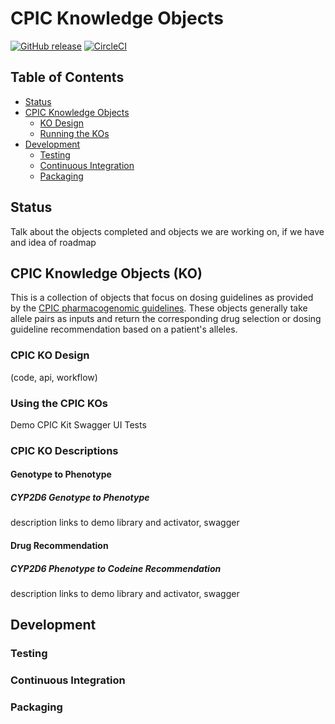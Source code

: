 # CPIC Knowledge Objects
[![GitHub release](https://img.shields.io/github/release/kgrid/cpic-objects.svg)](https://github.com/kgrid/cpic-objects/releases/)
[![CircleCI](https://circleci.com/gh/kgrid-objects/cpic-objects.svg?style=svg)](https://circleci.com/gh/kgrid-objects/cpic-objects)

 
## Table of Contents
* [Status](#status)
* [CPIC Knowledge Objects](#cpic-knowledge-objects)
  * [KO Design](#cpic-ko-design)
  * [Running the KOs](#running-cpic-ko)
* [Development](#development)
  * [Testing](#testing)
  * [Continuous Integration](#continuous_integration)
  * [Packaging](#Packaging)
 
## Status
Talk about the objects completed and objects we are working on, if we have and idea of roadmap

## CPIC Knowledge Objects (KO)
This is a collection of objects that focus on dosing guidelines as provided by
 the [CPIC pharmacogenomic guidelines](https://cpicpgx.org/guidelines/). These objects generally 
 take allele pairs as inputs and return the corresponding drug selection or dosing guideline 
 recommendation based on a patient's alleles.
### CPIC KO Design 
 (code, api, workflow)
 
### Using the CPIC KOs
Demo
CPIC Kit
Swagger UI
Tests

### CPIC KO Descriptions

#### Genotype to Phenotype 
##### CYP2D6 Genotype to Phenotype 
description
links to demo library and activator, swagger

#### Drug Recommendation 
##### CYP2D6 Phenotype to Codeine Recommendation
description
links to demo library and activator, swagger

## Development
### Testing
### Continuous Integration
### Packaging

